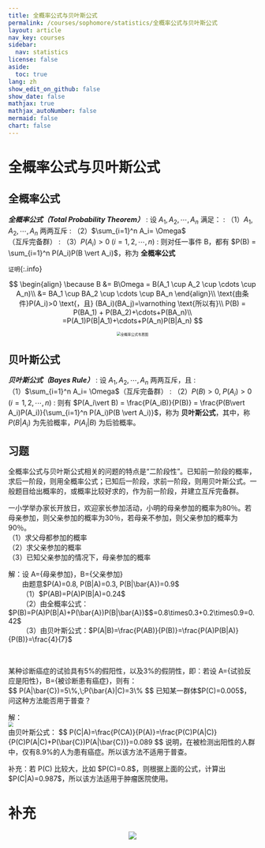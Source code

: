 ```yaml
---
title: 全概率公式与贝叶斯公式
permalink: /courses/sophomore/statistics/全概率公式与贝叶斯公式
layout: article
nav_key: courses
sidebar:
  nav: statistics
license: false
aside:
  toc: true
lang: zh
show_edit_on_github: false
show_date: false
mathjax: true
mathjax_autoNumber: false
mermaid: false
chart: false
---
```

<!--more-->


# 全概率公式与贝叶斯公式

## 全概率公式

***全概率公式（Total Probability Theorem）***
: 设 $A_1, A_2, \cdots, A_n$ 满足：
: （1）$A_1, A_2, \cdots, A_n$ 两两互斥
: （2）$\sum_{i=1}^n A_i= \Omega$（互斥完备群）
: （3）$P(A_i)>0 \;(i=1,2,\cdots,n)$
: 则对任一事件 B，都有 $P(B) = \sum_{i=1}^n P(A_i)P(B \vert A_i)$，称为 **全概率公式**

`证明`{:.info}

$$
\begin{align}
\because B &= B\Omega = B(A_1 \cup A_2 \cup \cdots \cup A_n)\\
&= BA_1 \cup BA_2 \cup \cdots \cup BA_n
\end{align}\\
\text{由条件}P(A_i)>0 \text{，且} (BA_i)(BA_j)=\varnothing \text{所以有}\\
P(B) = P(BA_1) + P(BA_2)+\cdots+P(BA_n)\\
=P(A_1)P(B|A_1)+\cdots+P(A_n)P(B|A_n)
$$

<center><img src="https://i.loli.net/2020/03/25/2EmgJlkMQdjrzqA.jpg" title="全概率公式韦恩图" style="zoom:50%"></center>


## 贝叶斯公式

***贝叶斯公式（Bayes Rule）***
: 设 $A_1, A_2, \cdots, A_n$ 两两互斥，且
: （1）$\sum_{i=1}^n A_i= \Omega$（互斥完备群）
: （2）$P(B)>0,\; P(A_i)>0 \;(i=1,2,\cdots,n)$
: 则有 $P(A_i\vert B) = \frac{P(A_iB)}{P(B)} = \frac{P(B\vert A_i)P(A_i)}{\sum_{i=1}^n P(A_i)P(B \vert A_i)}$，称为 **贝叶斯公式**，其中，称 $P(B\vert A_i)$ 为先验概率，$P(A_i\vert B)$ 为后验概率。

## 习题

全概率公式与贝叶斯公式相关的问题的特点是“二阶段性”。已知前一阶段的概率，求后一阶段，则用全概率公式；已知后一阶段，求前一阶段，则用贝叶斯公式。一般题目给出概率的，或概率比较好求的，作为前一阶段，并建立互斥完备群。

<p class="success">
一小学举办家长开放日，欢迎家长参加活动，小明的母亲参加的概率为80％。若母亲参加，则父亲参加的概率为30％，若母亲不参加，则父亲参加的概率为90％。<br>
（1）求父母都参加的概率<br>
（2）求父亲参加的概率<br>
（3）已知父亲参加的情况下，母亲参加的概率
</p>

<p class="info">
解：设 A={母亲参加}，B={父亲参加}<br>
&emsp;&emsp;由题意$P(A)=0.8, P(B|A)=0.3, P(B|\bar{A})=0.9$<br>
&emsp;&emsp;（1）$P(AB)=P(A)P(B|A)=0.24$<br>
&emsp;&emsp;（2）由全概率公式：$P(B)=P(A)P(B|A)+P(\bar{A})P(B|\bar{A})$$=0.8\times0.3+0.2\times0.9=0.42$<br>
&emsp;&emsp;（3）由贝叶斯公式：$P(A|B)=\frac{P(AB)}{P(B)}=\frac{P(A)P(B|A)}{P(B)}=\frac{4}{7}$
</p>
<br>
<p class="success">
某种诊断癌症的试验具有5%的假阳性，以及3%的假阴性，即：若设 A={试验反应是阳性}，B={被诊断患有癌症}，则有：<br>
$$
P(A|\bar{C})=5\%,\;P(\bar{A}|C)=3\%
$$
已知某一群体$P(C)=0.005$，问这种方法能否用于普查？
</p>

<p class="info">
解：<br><img src="https://i.loli.net/2020/03/08/xJbMmZAvFs3XRGd.jpg" style="zoom:60%"><br>
由贝叶斯公式：
$$
P(C|A)=\frac{P(CA)}{P(A)}=\frac{P(C)P(A|C)}{P(C)P(A|C)+P(\bar{C})P(A|\bar{C})}=0.089
$$
说明，在被检测出阳性的人群中，仅有8.9%的人为患有癌症。所以该方法不适用于普查。
</p>

<p class="error">
补充：若 P(C) 比较大，比如 $P(C)=0.8$，则根据上面的公式，计算出 $P(C|A)=0.987$，所以该方法适用于肿瘤医院使用。
</p>

# 补充

<center><img src="https://i.loli.net/2020/03/25/NxCUVor8Hdka25t.png" ></center>